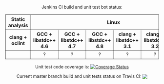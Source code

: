 <p align="center">
Jenkins CI build and unit test bot status:
<table border="1" cellpadding="2">
<tr><th>Static analysis</th><th colspan="6">Linux</th><th>FreeBSD</th><th colspan="5">WinXP</th></tr>
<tr><th>clang + oclint</th>
<th>GCC + libstdc++ 4.6</th><th>GCC + libstdc++ 4.7</th><th>GCC + libstdc++ 4.8</th><th>clang + libstdc++ 3.1</th><th>clang + libstdc++ 3.2</th><th>clang + libstdc++ 3.3</th>
<th>clang 3.3 + libcxx</th>
<th>VS2010</th><th>VS2012</th><th>VS2013</th><th>Mingw</th><th>Mingw-w64</th>
</tr>
<tr align="center"><td><div style="position:relative; width:42px; overflow:hidden;"><a href='https://ci.nedprod.com/job/Boost.AFIO%20Static%20Analysis%20Pre-Check/'><img src='https://ci.nedprod.com/buildStatus/icon?job=Boost.AFIO Static Analysis Pre-Check' style="margin-left:-58px;"></a></div></td>
<td>?</td><td>?</td><td>?</td><td>?</td><td>?</td><td>?</td>
<td>?</td>
<td>?</td><td>?</td><td>?</td><td>?</td><td>?</td>
</tr>
</table>
</p>
<p align="center">Unit test code coverage is: <a href='https://coveralls.io/r/BoostGSoC/boost.afio'><img src='https://coveralls.io/repos/BoostGSoC/boost.afio/badge.png' alt='Coverage Status' /></a></p>
<p align="center">Current master branch build and unit tests status on Travis CI: <a href="https://travis-ci.org/BoostGSoC/boost.afio"><img valign="middle" src="https://travis-ci.org/BoostGSoC/boost.afio.png?branch=master"/></a></p>
